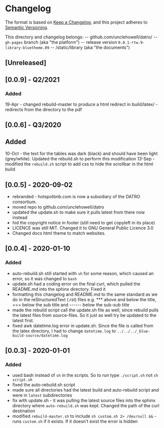 # Changelog

The format is based on [Keep a Changelog](https://keepachangelog.com/en/1.0.0/),
and this project adheres to [Semantic Versioning](https://semver.org/spec/v2.0.0.html).

This directory and changelog belongs: 
 --  github.com/unclehowell/datro/
 -- `gh-pages` branch (aka "the platform") 
 --  release version `0.0.1-rtw.9-library-bluetheme.09`
 --  /static/library (aka "the documents")

## [Unreleased]

## [0.0.9] - Q2/2021

### Added

19-Apr - changed rebuild-master to produce a html redirect in build/latex/ - redirects from the directory to the pdf 

## [0.0.6] - Q3/2020

## Added
10-Oct - the text for the tables was dark (black) and should have been light (grey/white). Updated the rebuild.sh to perform this modification
13-Sep - modified the `rebuild.sh` script to add css to hide the scrollbar in the html build


## [0.0.5] - 2020-09-02                                                                    

 - rebranded - hotspotbnb.com is now a subsidiary of the DATRO consortium. 
 - moved repo to github.com/unclehowell/datro
 - updated the update.sh to make sure it pulls latest from there now instead
 - hid the copyright notice in footer (still need to get copyleft in its place)
 - LICENCE was still MIT. Changed it to GNU General Public Licence 3.0
 - Changed docs html theme to match websites. 


## [0.0.4] - 2020-01-10 

### Added 

 - auto-rebuild.sh still started with `sh` for some reason, which caused an error, so it was changed to `bash`
 - update.sh had a coding error on the final curl, which pulled the README.md into the sphinx directory. Fixed it
 - formatting this changelog and README.md to the same standard as we do in the reStructuredText (.rst) files e.g. *** above and below the title, === below the sub title and ------ below the sub-sub title
 - made the rebuild script call the update.sh file as well, since rebuild pulls the latest files from source-files. So it just as well try be updated to the latest first. 
 - fixed awk datetime.log error in update.sh. Since the file is called from the latex directory, I had to change `datetime.log` to `../../../_blue-build-source/datetime.log`

## [0.0.3] - 2020-01-01

### Added

 - used bash instead of `sh` in the scripts. So to run type `./script.sh` not `sh script.sh`
 - fixed the auto-rebuild.sh script
 - made sure all directories had the latest build and auto-rebuild script and were in `latest` subdirectories
 - fix with update.sh - it was pulling the latest source files into the sphinx directory where `auto-rebuild.sh` was kept. Changed the path of the curl destination
 - modified `rebuild-master.sh` to include `sh custom.sh 2> /dev/null &&` - runs `custom.sh` if it exists. If it doesn't exist the error is hidden
